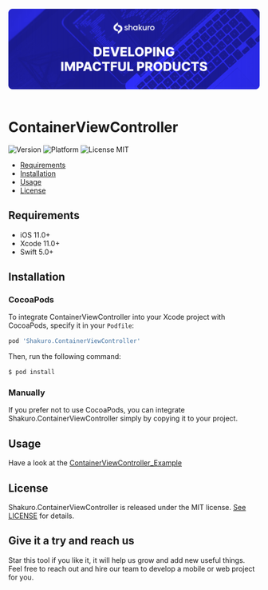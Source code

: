 ![Shakuro ContainerViewController](title_image.png)
<br><br>
# ContainerViewController
![Version](https://img.shields.io/badge/version-1.0.0-blue.svg)
![Platform](https://img.shields.io/badge/platform-iOS-lightgrey.svg)
![License MIT](https://img.shields.io/badge/license-MIT-green.svg)

- [Requirements](#requirements)
- [Installation](#installation)
- [Usage](#usage)
- [License](#license)

## Requirements

- iOS 11.0+
- Xcode 11.0+
- Swift 5.0+

## Installation

### CocoaPods

To integrate ContainerViewController into your Xcode project with CocoaPods, specify it in your `Podfile`:

```ruby
pod 'Shakuro.ContainerViewController'
```

Then, run the following command:

```bash
$ pod install
```

### Manually

If you prefer not to use CocoaPods, you can integrate Shakuro.ContainerViewController simply by copying it to your project.

## Usage

Have a look at the [ContainerViewController_Example](https://github.com/shakurocom/ContainerViewController/tree/master/ContainerViewController_Example)

## License

Shakuro.ContainerViewController is released under the MIT license. [See LICENSE](https://github.com/shakurocom/ContainerViewController/blob/master/LICENSE.md) for details.

## Give it a try and reach us

Star this tool if you like it, it will help us grow and add new useful things. 
Feel free to reach out and hire our team to develop a mobile or web project for you.

